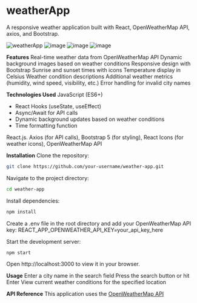 # weatherApp
A responsive weather application built with React, OpenWeatherMap API, axios, and Bootstrap. 

![weatherApp](https://github.com/user-attachments/assets/0fa66f3b-1a15-4bed-9ba1-94c87faee2c2)
![image](https://github.com/user-attachments/assets/751f6edd-4cee-4fb4-aeff-75349e2e74cf)
![image](https://github.com/user-attachments/assets/ac3a7623-a931-4d82-8bbb-e04eb8fc08b0)
![image](https://github.com/user-attachments/assets/2a9223b5-3d72-4898-a833-5f6f1de4e4da)



**Features**
Real-time weather data from OpenWeatherMap API
Dynamic background images based on weather conditions
Responsive design with Bootstrap
Sunrise and sunset times with icons
Temperature display in Celsius
Weather condition descriptions
Additional weather metrics (humidity, wind speed, visibility, etc.)
Error handling for invalid city names

**Technologies Used**
JavaScript (ES6+)
  - React Hooks (useState, useEffect)
  - Async/Await for API calls
  - Dynamic background updates based on weather conditions
  - Time formatting function
    
React.js.
Axios (for API calls),
Bootstrap 5 (for styling),
React Icons (for weather icons),
OpenWeatherMap API

**Installation**
Clone the repository:
```bash
git clone https://github.com/your-username/weather-app.git
```

Navigate to the project directory:
```bash
cd weather-app
```

Install dependencies:
```bash
npm install
```

Create a .env file in the root directory and add your OpenWeatherMap API key:
REACT_APP_OPENWEATHER_API_KEY=your_api_key_here

Start the development server:
```bash
npm start
```

Open http://localhost:3000 to view it in your browser.

**Usage**
Enter a city name in the search field
Press the search button or hit Enter
View current weather conditions for the specified location

**API Reference**
This application uses the [OpenWeatherMap API](https://openweathermap.org/api "OpenWeatherMap API Documentation")





